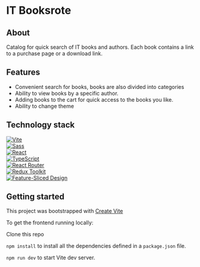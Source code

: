 # IT Booksrote

## About
Catalog for quick search of IT books and authors. Each book contains a link to a purchase page or a download link.

## Features
- Convenient search for books, books are also divided into categories
- Ability to view books by a specific author.
- Adding books to the cart for quick access to the books you like.
- Ability to change theme

## Technology stack

[![Vite][shields-vite-domain]](https://vitejs.dev/) </br>
[![Sass][shields-sass-domain]](https://sass-scss.ru/) </br>
[![React][shields-react-domain]](https://react.dev/) </br>
[![TypeScript][shields-typescript-domain]](https://www.typescriptlang.org/) </br>
[![React Router][shields-react-router-domain]](https://reactrouter.com/) </br>
[![Redux Toolkit][shields-redux-domain]](https://redux-toolkit.js.org/) </br>
[![Feature-Sliced Design][shields-fsd-domain]](https://feature-sliced.design/) </br>

[shields-react-router-domain]: https://img.shields.io/badge/React_Router-CA4245?style=for-the-badge&logo=react-router&logoColor=white
[shields-typescript-domain]: https://img.shields.io/badge/typescript-%23007ACC.svg?style=for-the-badge&logo=typescript&logoColor=white
[shields-fsd-domain]: https://img.shields.io/badge/Feature--Sliced-Design?style=for-the-badge&color=F2F2F2&labelColor=262224&logoWidth=10&logo=data:image/png;base64,iVBORw0KGgoAAAANSUhEUgAAABQAAAAaCAYAAAC3g3x9AAAACXBIWXMAAALFAAACxQGJ1n/vAAAAAXNSR0IArs4c6QAAAARnQU1BAACxjwv8YQUAAABISURBVHgB7dKxCQAgDETR0w2cws0cys2cwhEUBbsggikCuVekDHwSQFlYo7Q+8KnmtHdFWMdk2cl5wSsbxGSZw8dm8pX9ZHUTMBUgGU2F718AAAAASUVORK5CYII=
[shields-vite-domain]: https://img.shields.io/badge/vite-%23646CFF.svg?style=for-the-badge&logo=vite&logoColor=white
[shields-react-domain]: https://img.shields.io/badge/react-%2320232a.svg?style=for-the-badge&logo=react&logoColor=%2361DAFB
[shields-redux-domain]: https://img.shields.io/badge/redux_toolkit-%2320232a.svg?style=for-the-badge&logo=redux&logoColor=%764abc
[shields-sass-domain]: https://img.shields.io/badge/sass-F2F2F2?style=for-the-badge&logo=sass

## Getting started

This project was bootstrapped with [Create Vite](https://vitejs.dev/guide/#getting-started)

To get the frontend running locally:

Clone this repo

`npm install` to install all the dependencies defined in a `package.json` file.

`npm run dev` to start Vite dev server.
